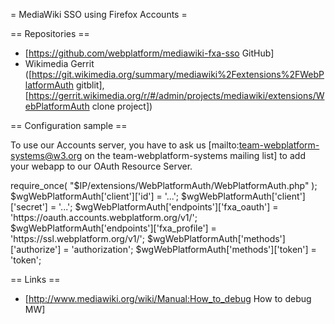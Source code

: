 = MediaWiki SSO using Firefox Accounts =

== Repositories ==

* [https://github.com/webplatform/mediawiki-fxa-sso GitHub]
* Wikimedia Gerrit ([https://git.wikimedia.org/summary/mediawiki%2Fextensions%2FWebPlatformAuth gitblit],  [https://gerrit.wikimedia.org/r/#/admin/projects/mediawiki/extensions/WebPlatformAuth clone project])

== Configuration sample ==

To use our Accounts server, you have to ask us [mailto:team-webplatform-systems@w3.org on the team-webplatform-systems mailing list] to add your webapp to our OAuth Resource Server.

<syntaxhighlight>
require_once( "$IP/extensions/WebPlatformAuth/WebPlatformAuth.php" );
$wgWebPlatformAuth['client']['id']             = '...';
$wgWebPlatformAuth['client']['secret']         = '...';
$wgWebPlatformAuth['endpoints']['fxa_oauth']   = 'https://oauth.accounts.webplatform.org/v1/';
$wgWebPlatformAuth['endpoints']['fxa_profile'] = 'https://ssl.webplatform.org/v1/';
$wgWebPlatformAuth['methods']['authorize']     = 'authorization';
$wgWebPlatformAuth['methods']['token']         = 'token';
</syntaxhighlight>

== Links ==
* [http://www.mediawiki.org/wiki/Manual:How_to_debug How to debug MW]